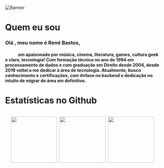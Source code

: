 

![Banner](banner3.gif)

# Quem eu sou

<h3> Olá , meu nome é René Bastos,</h3>
<h4>&emsp;&emsp;&emsp;um apaixonado por música, cinema, literatura, games, cultura geek e claro, tecnologia! Com formação técnica no ano de 1994 em processamento de dados e com graduação em Direito desde 2004, desde 2019 voltei a me dedicar à área de tecnologia. Atualmente, busco conhecimento e certificações, com ênfase no backend e dedicação no intuito de migrar de área em definitivo.</h4> 

# Estatísticas no Github

<div style="display: inline_block" align="center"><br>
  <img align="center" height="150em" src="https://github-readme-stats.vercel.app/api?username=rsbastos&show_icons=true&theme=dark">&nbsp;
  <img align="center" height="150em" src="https://github-readme-streak-stats.herokuapp.com?user=rsbastos&theme=dark-smoky&date_format=j%20M%5B%20Y%5D">&nbsp;
  <img align="center" height="150em" src="https://github-readme-stats.vercel.app/api/top-langs/?username=rsbastos&layout=compact&langs_count=7&theme=github_dark"
</div>








